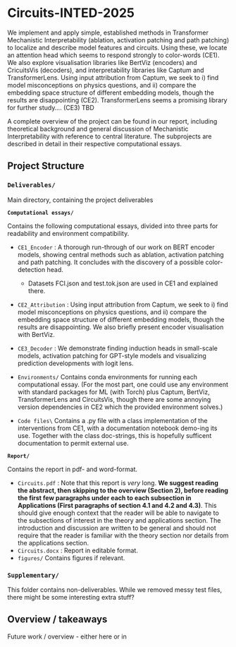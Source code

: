 # Circuits-INTED-2025

We implement and apply simple, established methods in Transformer Mechanistic Interpretability (ablation, activation patching and path patching) to localize and describe model features and circuits. Using these, we locate an attention head which seems to respond strongly to color-words (CE1). We also explore visualisation libraries like BertViz (encoders) and CricuitsVis (decoders), and interpretability libraries like Captum and TransformerLens. Using input attribution from Captum, we seek to i) find model misconceptions on physics questions, and ii) compare the embedding space structure of different embedding models, though the results are disappointing (CE2). TransformerLens seems a promising library for further study…. (CE3) TBD

A complete overview of the project can be found in our report, including theoretical background and general discussion of Mechanistic Interpretability with reference to central literature. The subprojects are described in detail in their respective computational essays. 

## Project Structure

### `Deliverables/`
Main directory, containing the project deliverables
    
**`Computational essays/`**

Contains the following computational essays, divided into three parts for readability and environment compatibility.
    
- `CE1_Encoder` : A thorough run-through of our work on BERT encoder models, showing central methods such as ablation, activation patching and path patching. It concludes with the discovery of a possible color-detection head.
    - Datasets FCI.json and test.tok.json are used in CE1 and explained there.
- `CE2_Attribution` : Using input attribution from Captum, we seek to i) find model misconceptions on physics questions, and ii) compare the embedding space structure of different embedding models, though the results are disappointing. We also briefly present encoder visualisation with BertViz.
- `CE3_Decoder` : We demonstrate finding induction heads in small-scale models, activation patching for GPT-style models and visualizing prediction developments with logit lens. 

- `Environments/`
    Contains conda environments for running each computational essay. (For the most part, one could use any environment with standard packages for ML (with Torch) plus Captum, BertViz, TransformerLens and CircuitsVis, though there are some annoying version dependencies in CE2 which the provided environment solves.)

- `Code files\` 
    Contains a .py file with a class implementation of the interventions from CE1, with a documentation notebook demo-ing its use. Together with the class doc-strings, this is hopefully sufficent documentation to permit external use.


**`Report/`**

Contains the report in pdf- and word-format.
- `Circuits.pdf` : Note that this report is *very* long. **We suggest reading the abstract, then skipping to the overview (Section 2), before reading the first few paragraphs under each to each subsection in Applications (First paragraphs of section 4.1 and 4.2 and 4.3)**. This should give enough context that the reader will be able to navigate to the subsections of interest in the theory and applications section. The introduction and discussion are written to be general and should not require that the reader is familiar with the theory section nor details from the applications section.
- `Circuits.docx` : Report in editable format.
- `figures/`
Contains figures if relevant.


### `Supplementary/`
This folder contains non-deliverables. While we removed messy test files, there might be some interesting extra stuff?


## Overview / takeaways

Future work / overview - either here or in 